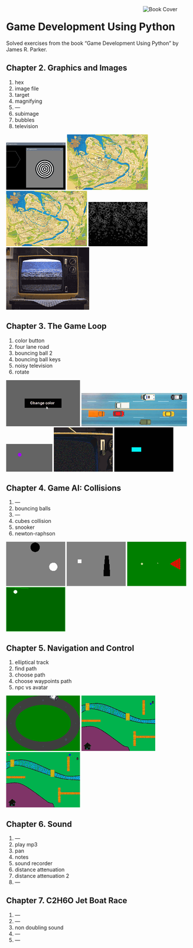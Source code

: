 <img src="https://m.media-amazon.com/images/I/81ZuKnLe8eL._SY342_.jpg" alt="Book Cover" width="133" align="right" />

# Game Development Using Python

Solved exercises from the book “Game Development Using Python” by James R. Parker.


## Chapter 2. Graphics and Images

1. hex
1. image file
1. target
1. magnifying
1. —
1. subimage
1. bubbles
1. television

![screenshot 1—3](ch2/screen-1-3.png)
![screenshot 4](ch2/screen-4.gif)
![screenshot 6](ch2/screen-6.gif)
![screenshot 7](ch2/screen-7.gif)
![screenshot 8](ch2/screen-8.gif)


## Chapter 3. The Game Loop

1. color button
1. four lane road
1. bouncing ball 2
1. bouncing ball keys
1. noisy television
1. rotate

![screenshot 1](ch3/screen-1.gif)
![screenshot 2](ch3/screen-2.jpg)
![screenshot 3—4](ch3/screen-3-4.gif)
![screenshot 5](ch3/screen-5.gif)
![screenshot 6—7](ch3/screen-6-7.gif)


## Chapter 4. Game AI: Collisions

1. —
1. bouncing balls
1. —
1. cubes collision
1. snooker
1. newton-raphson

![screenshot 2](ch4/screen-2.gif)
![screenshot 3—4](ch4/screen-3-4.gif)
![screenshot 5](ch4/screen-5.gif)
![screenshot 6](ch4/screen-6.gif)


## Chapter 5. Navigation and Control

1. elliptical track
1. find path
1. choose path
1. choose waypoints path
1. npc vs avatar

![screenshot 1](ch5/screen-1.gif)
![screenshot 2—4](ch5/screen-2-4.gif)
![screenshot 5](ch5/screen-5.gif)


## Chapter 6. Sound

1. —
1. play mp3
1. pan
1. notes
1. sound recorder
1. distance attenuation
1. distance attenuation 2
1. —


## Chapter 7. C2H6O Jet Boat Race

1. —
1. —
1. non doubling sound
1. —
1. —
